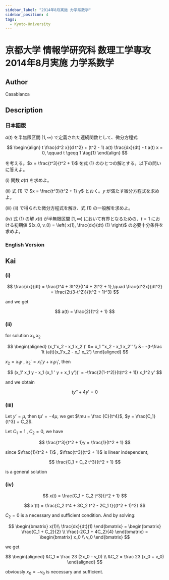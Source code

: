 ```yaml
---
sidebar_label: "2014年8月実施 力学系数学"
sidebar_position: 4
tags:
  - Kyoto-University
---
```

# 京都大学 情報学研究科 数理工学専攻 2014年8月実施 力学系数学

## **Author**
Casablanca

## **Description**
### 日本語版
$a(t)$ を半無限区間 $[1, \infty)$ で定義された連続関数として、微分方程式

$$
\begin{align}
t \frac{d^2 x}{d t^2} + (t^2 - 1) a(t) \frac{dx}{dt} - t a(t) x = 0, \qquad t \geqq 1   \tag{1}
\end{align}
$$

を考える。$x = \frac{t^3}{t^2 + 1}$ を式 (1) のひとつの解とする。以下の問いに答えよ。

(i) 関数 $a(t)$ を求めよ。

(ii) 式 (1) で $x = \frac{t^3}{t^2 + 1} y$ とおく。$y$ が満たす微分方程式を求めよ。

(iii) (ii) で得られた微分方程式を解き、式 (1) の一般解を求めよ。

(iv) 式 (1) の解 $x(t)$ が半無限区間 $[1, \infty)$ において有界となるための、$t=1$ における初期値 $(x_0, v_0) = \left( x(1), \frac{dx}{dt} (1) \right)$ の必要十分条件を求めよ。

### English Version


## **Kai**
### (i)

$$
\frac{dx}{dt} = \frac{t^4 + 3t^2}{t^4 + 2t^2 + 1},\quad \frac{d^2x}{dt^2} = \frac{2t(3-t^2)}{(t^2 + 1)^3}
$$

and we get

$$
a(t) = \frac{2}{t^2 + 1}
$$

### (ii)
for solution $x_1, x_2$

$$
\begin{aligned}
    (x_1'x_2 - x_1 x_2')' &= x_1 ''x_2 - x_1 x_2'' \\
    &= -(t-\frac 1t )a(t)(x_1'x_2 - x_1 x_2')
\end{aligned}
$$

$x_2 = x_1 y$ , $x_2 ' = x_1 ' y + x_1 y_1 '$, then

$$
(x_1' x_1 y - x_1 (x_1 ' y + x_1 y'))' = -\frac{2(1-t^2)}{t(t^2 + 1)} x_1^2 y'
$$

and we obtain

$$
ty'' + 4y' = 0
$$

### (iii)
Let $y' = \mu$, then $t\mu ' = -4\mu$, we get $\mu = \frac {C}{t^4}$, $y = \frac{C_1}{t^3} + C_2$.

Let $C_1 = 1$ , $C_2 = 0$, we have

$$
\frac{t^3}{t^2 + 1}y = \frac{1}{t^2 + 1}
$$

since $\frac{1}{t^2 + 1}$ , $\frac{t^3}{t^2 + 1}$ is linear independent,

$$
\frac{C_1 + C_2 t^3}{t^2 + 1}
$$

is a general solution

### (iv)

$$
x(t) = \frac{C_1 + C_2 t^3}{t^2 + 1}
$$

$$
x'(t) = \frac{C_2 t^4 + 3C_2 t^2 - 2C_1 t}{(t^2 + 1)^2}
$$

$C_2 = 0$ is a necessary and sufficient condition.
And by solving:

$$
\begin{bmatrix}
    x(1)\\ \frac{dx}{dt}(1)
\end{bmatrix} = 
\begin{bmatrix}
    \frac{C_1 + C_2}{2} \\
    \frac{-2C_1 + 4C_2}{4}
\end{bmatrix} = 
\begin{bmatrix}
    x_0 \\ v_0
\end{bmatrix}
$$

we get

$$
\begin{aligned} 
    &C_1 = \frac 23 (2x_0 - v_0) \\
    &C_2 = \frac 23 (x_0 + v_0)
\end{aligned}
$$

obviously $x_0 = -v_0$ is necessary and sufficient.
